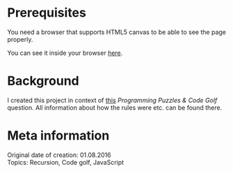 # Prerequisites
You need a browser that supports HTML5 canvas to be able to see the page properly.

You can see it inside your browser [here](https://sigalor.github.io/lookwhaticando/html-css-javascript/fibonacci-graph/).

# Background
I created this project in context of [this](http://codegolf.stackexchange.com/q/86976) *Programming Puzzles & Code Golf* question. All information about how the rules were etc. can be found there.

# Meta information
Original date of creation: 01.08.2016  
Topics: Recursion, Code golf, JavaScript

